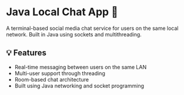 # Java Local Chat App 💬

A terminal-based social media chat service for users on the same local network. Built in Java using sockets and multithreading.

## 💡 Features

- Real-time messaging between users on the same LAN
- Multi-user support through threading
- Room-based chat architecture
- Built using Java networking and socket programming




